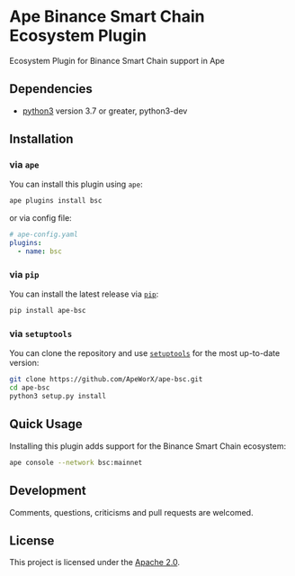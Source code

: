# Ape Binance Smart Chain Ecosystem Plugin

Ecosystem Plugin for Binance Smart Chain support in Ape

## Dependencies

* [python3](https://www.python.org/downloads) version 3.7 or greater, python3-dev

## Installation

### via `ape`

You can install this plugin using `ape`:

```bash
ape plugins install bsc
```

or via config file:

```yaml
# ape-config.yaml
plugins:
  - name: bsc
```

### via `pip`

You can install the latest release via [`pip`](https://pypi.org/project/pip/):

```bash
pip install ape-bsc
```

### via `setuptools`

You can clone the repository and use [`setuptools`](https://github.com/pypa/setuptools) for the most up-to-date version:

```bash
git clone https://github.com/ApeWorX/ape-bsc.git
cd ape-bsc
python3 setup.py install
```

## Quick Usage

Installing this plugin adds support for the Binance Smart Chain ecosystem:

```bash
ape console --network bsc:mainnet
```

## Development

Comments, questions, criticisms and pull requests are welcomed.

## License

This project is licensed under the [Apache 2.0](LICENSE).
